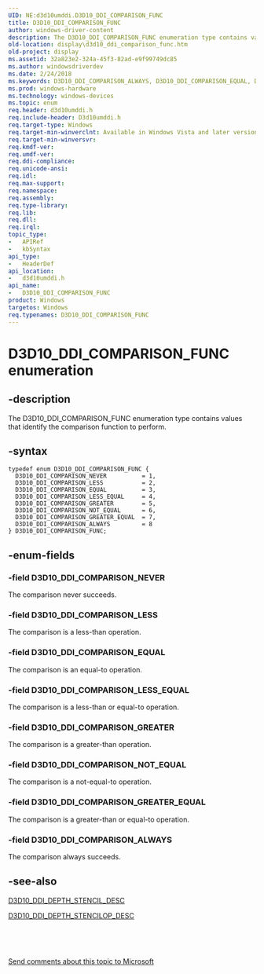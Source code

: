 ```yaml
---
UID: NE:d3d10umddi.D3D10_DDI_COMPARISON_FUNC
title: D3D10_DDI_COMPARISON_FUNC
author: windows-driver-content
description: The D3D10_DDI_COMPARISON_FUNC enumeration type contains values that identify the comparison function to perform.
old-location: display\d3d10_ddi_comparison_func.htm
old-project: display
ms.assetid: 32a823e2-324a-45f3-82ad-e9f99749dc85
ms.author: windowsdriverdev
ms.date: 2/24/2018
ms.keywords: D3D10_DDI_COMPARISON_ALWAYS, D3D10_DDI_COMPARISON_EQUAL, D3D10_DDI_COMPARISON_FUNC, D3D10_DDI_COMPARISON_FUNC enumeration [Display Devices], D3D10_DDI_COMPARISON_GREATER, D3D10_DDI_COMPARISON_GREATER_EQUAL, D3D10_DDI_COMPARISON_LESS, D3D10_DDI_COMPARISON_LESS_EQUAL, D3D10_DDI_COMPARISON_NEVER, D3D10_DDI_COMPARISON_NOT_EQUAL, UMDisplayDriver_Dx10param_Structs_f2be7dda-a0b6-4e03-8115-0ee00ec9dad2.xml, d3d10umddi/D3D10_DDI_COMPARISON_ALWAYS, d3d10umddi/D3D10_DDI_COMPARISON_EQUAL, d3d10umddi/D3D10_DDI_COMPARISON_FUNC, d3d10umddi/D3D10_DDI_COMPARISON_GREATER, d3d10umddi/D3D10_DDI_COMPARISON_GREATER_EQUAL, d3d10umddi/D3D10_DDI_COMPARISON_LESS, d3d10umddi/D3D10_DDI_COMPARISON_LESS_EQUAL, d3d10umddi/D3D10_DDI_COMPARISON_NEVER, d3d10umddi/D3D10_DDI_COMPARISON_NOT_EQUAL, display.d3d10_ddi_comparison_func
ms.prod: windows-hardware
ms.technology: windows-devices
ms.topic: enum
req.header: d3d10umddi.h
req.include-header: D3d10umddi.h
req.target-type: Windows
req.target-min-winverclnt: Available in Windows Vista and later versions of the Windows operating systems.
req.target-min-winversvr: 
req.kmdf-ver: 
req.umdf-ver: 
req.ddi-compliance: 
req.unicode-ansi: 
req.idl: 
req.max-support: 
req.namespace: 
req.assembly: 
req.type-library: 
req.lib: 
req.dll: 
req.irql: 
topic_type:
-	APIRef
-	kbSyntax
api_type:
-	HeaderDef
api_location:
-	d3d10umddi.h
api_name:
-	D3D10_DDI_COMPARISON_FUNC
product: Windows
targetos: Windows
req.typenames: D3D10_DDI_COMPARISON_FUNC
---
```


# D3D10_DDI_COMPARISON_FUNC enumeration


## -description


The D3D10_DDI_COMPARISON_FUNC enumeration type contains values that identify the comparison function to perform.


## -syntax


````
typedef enum D3D10_DDI_COMPARISON_FUNC { 
  D3D10_DDI_COMPARISON_NEVER          = 1,
  D3D10_DDI_COMPARISON_LESS           = 2,
  D3D10_DDI_COMPARISON_EQUAL          = 3,
  D3D10_DDI_COMPARISON_LESS_EQUAL     = 4,
  D3D10_DDI_COMPARISON_GREATER        = 5,
  D3D10_DDI_COMPARISON_NOT_EQUAL      = 6,
  D3D10_DDI_COMPARISON_GREATER_EQUAL  = 7,
  D3D10_DDI_COMPARISON_ALWAYS         = 8
} D3D10_DDI_COMPARISON_FUNC;
````


## -enum-fields




### -field D3D10_DDI_COMPARISON_NEVER

The comparison never succeeds.


### -field D3D10_DDI_COMPARISON_LESS

The comparison is a less-than operation.


### -field D3D10_DDI_COMPARISON_EQUAL

The comparison is an equal-to operation.


### -field D3D10_DDI_COMPARISON_LESS_EQUAL

The comparison is a less-than or equal-to operation.


### -field D3D10_DDI_COMPARISON_GREATER

The comparison is a greater-than operation.


### -field D3D10_DDI_COMPARISON_NOT_EQUAL

The comparison is a not-equal-to operation.


### -field D3D10_DDI_COMPARISON_GREATER_EQUAL

The comparison is a greater-than or equal-to operation.


### -field D3D10_DDI_COMPARISON_ALWAYS

The comparison always succeeds.


## -see-also

<a href="..\d3d10umddi\ns-d3d10umddi-d3d10_ddi_depth_stencil_desc.md">D3D10_DDI_DEPTH_STENCIL_DESC</a>



<a href="..\d3d10umddi\ns-d3d10umddi-d3d10_ddi_depth_stencilop_desc.md">D3D10_DDI_DEPTH_STENCILOP_DESC</a>



 

 

<a href="mailto:wsddocfb@microsoft.com?subject=Documentation%20feedback [display\display]:%20D3D10_DDI_COMPARISON_FUNC enumeration%20 RELEASE:%20(2/24/2018)&amp;body=%0A%0APRIVACY STATEMENT%0A%0AWe use your feedback to improve the documentation. We don't use your email address for any other purpose, and we'll remove your email address from our system after the issue that you're reporting is fixed. While we're working to fix this issue, we might send you an email message to ask for more info. Later, we might also send you an email message to let you know that we've addressed your feedback.%0A%0AFor more info about Microsoft's privacy policy, see http://privacy.microsoft.com/en-us/default.aspx." title="Send comments about this topic to Microsoft">Send comments about this topic to Microsoft</a>

